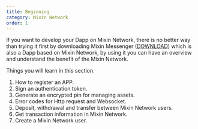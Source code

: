 ```yaml
---
title: Beginning
category: Mixin Network
order: 1
---
```


If you want to develop your Dapp on Mixin Network, there is no better way than trying it first by downloading Mixin Messenger ([DOWNLOAD](https://mixin.one/messenger)) which is also a Dapp based on Mixin Network, by using it you can have an overview and understand the benefit of the Mixin Network.

Things you will learn in this section.

1. How to register an APP.
2. Sign an authentication token.
3. Generate an encrypted pin for managing assets.
4. Error codes for Http request and Websocket.
5. Deposit, withdrawal and transfer between Mixin Network users.
6. Get transaction information in Mixin Network.
7. Create a Mixin Network user.
